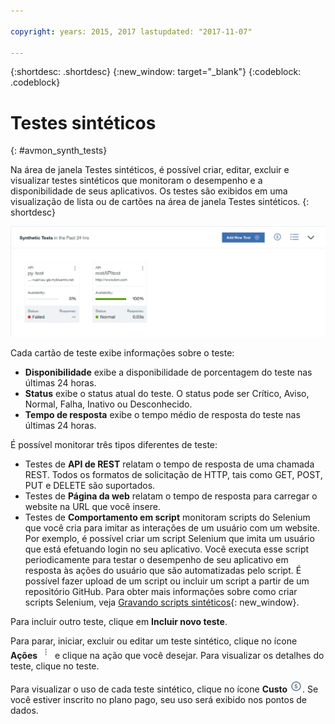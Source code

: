 ```yaml
---

copyright: years: 2015, 2017 lastupdated: "2017-11-07"

---
```


{:shortdesc: .shortdesc}
{:new_window: target="_blank"}
{:codeblock: .codeblock}


# Testes sintéticos
{: #avmon_synth_tests}

Na área de janela Testes sintéticos, é possível criar, editar, excluir e visualizar
testes sintéticos que monitoram o desempenho e a disponibilidade de seus aplicativos. Os testes
são exibidos em uma visualização de lista ou de cartões na área de janela Testes sintéticos.
{: shortdesc}

![A área de janela Testes sintéticos.](images/syn_tests_pane.jpg)

Cada cartão de teste exibe informações sobre o teste:

- **Disponibilidade** exibe a disponibilidade de porcentagem do teste
nas últimas 24 horas.
- **Status** exibe o status atual do teste. O status pode ser Crítico, Aviso, Normal, Falha, Inativo ou Desconhecido.
- **Tempo de resposta** exibe o tempo médio de resposta do teste nas últimas 24 horas.

É possível monitorar três tipos diferentes de teste:

- Testes de **API de REST** relatam o tempo de resposta de uma chamada REST. Todos os formatos de solicitação de HTTP, tais
como GET, POST, PUT e DELETE são suportados.
- Testes de **Página da web** relatam o tempo de resposta para carregar o website na URL que você insere.
- Testes de **Comportamento em script** monitoram scripts do Selenium que
você cria para imitar as interações de um usuário com um website. Por exemplo, é possível criar um script Selenium que imita um usuário que está efetuando
login no seu aplicativo. Você executa esse script periodicamente para testar o desempenho de seu
aplicativo em resposta às ações do usuário que são automatizadas pelo script. É possível fazer upload de um script ou incluir um script a partir de um repositório GitHub. Para obter mais informações sobre como criar scripts Selenium, veja [Gravando scripts sintéticos](http://www.ibm.com/support/knowledgecenter/SSMKFH/com.ibm.apmaas.doc/install/admin_syn_record_script.htm "(Abre em uma nova guia ou janela)"){: new_window}.

Para incluir outro teste, clique em **Incluir novo teste**.

Para parar, iniciar, excluir ou editar um teste sintético, clique no ícone **Ações** ![Ícone Ações](images/actions_icn_white_smll.jpg) e clique na ação que você desejar. Para visualizar os detalhes do teste, clique no teste.

Para visualizar o uso de cada teste sintético, clique no ícone **Custo** ![Ícone Custo](images/cost_icn_white_smll.jpg). Se você estiver inscrito
no plano pago, seu uso será exibido nos pontos de dados. 
